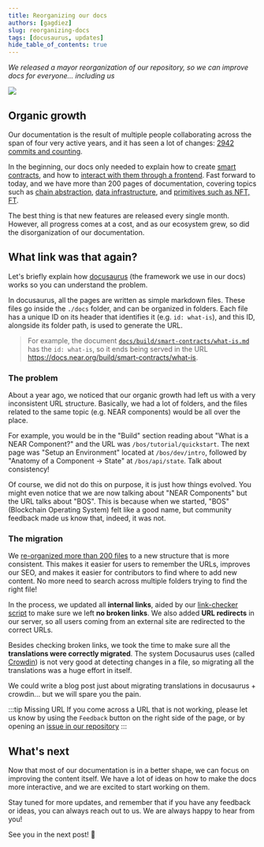 ```yaml
---
title: Reorganizing our docs
authors: [gagdiez]
slug: reorganizing-docs
tags: [docusaurus, updates]
hide_table_of_contents: true
---
```


*We released a mayor reorganization of our repository, so we can improve docs for everyone... including us*

<p><img src="https://img.freepik.com/free-photo/ancient-books-adorn-library-carefully-arranged-with-classics-rare-gems_157027-2332.jpg" /></p>

<!-- truncate -->

## Organic growth
Our documentation is the result of multiple people collaborating across the span of four very active years, and it has seen a lot of changes: [2942 commits and counting](https://github.com/near/docs/commits/master/).

In the beginning, our docs only needed to explain how to create [smart contracts](/build/smart-contracts/what-is), and how to [interact with them through a frontend](/build/web3-apps/quickstart). Fast forward to today, and we have more than 200 pages of documentation, covering topics such as [chain abstraction](/build/chain-abstraction/what-is), [data infrastructure](/build/data-infrastructure/what-is), and [primitives such as NFT, FT](/build/primitives/what-is).

The best thing is that new features are released every single month. However, all progress comes at a cost, and as our ecosystem grew, so did the disorganization of our documentation.

## What link was that again?
Let's briefly explain how [docusaurus](https://docusaurus.io/) (the framework we use in our docs) works so you can understand the problem.

In docusaurus, all the pages are written as simple markdown files. These files go inside the `./docs` folder, and can be organized in folders. Each file has a unique ID on its header that identifies it (e.g. `id: what-is`), and this ID, alongside its folder path, is used to generate the URL. 

> For example, the document [`docs/build/smart-contracts/what-is.md`](https://github.com/near/docs/blob/master/docs/2.build/2.smart-contracts/what-is.md) has the `id: what-is`, so it ends being served in the URL https://docs.near.org/build/smart-contracts/what-is.

### The problem

About a year ago, we noticed that our organic growth had left us with a very inconsistent URL structure. Basically, we had a lot of folders, and the files related to the same topic (e.g. NEAR components) would be all over the place.

For example, you would be in the "Build" section reading about "What is a NEAR Component?" and the URL was `/bos/tutorial/quickstart`. The next page was "Setup an Environment" located at `/bos/dev/intro`, followed by "Anatomy of a Component -> State" at `/bos/api/state`. Talk about consistency!

Of course, we did not do this on purpose, it is just how things evolved. You might even notice that we are now talking about "NEAR Components" but the URL talks about "BOS". This is because when we started, "BOS" (Blockchain Operating System) felt like a good name, but community feedback made us know that, indeed, it was not. 

### The migration

We [re-organized more than 200 files](https://github.com/near/docs/pull/1890/files) to a new structure that is more consistent. This makes it easier for users to remember the URLs, improves our SEO, and makes it easier for contributors to find where to add new content. No more need to search across multiple folders trying to find the right file!

In the process, we updated all **internal links**, aided by our [link-checker script](https://github.com/near/docs/blob/master/website/test-links.sh) to make sure we left **no broken links**. We also added **URL redirects** in our server, so all users coming from an external site are redirected to the correct URLs.

Besides checking broken links, we took the time to make sure all the **translations were correctly migrated**. The system Docusaurus uses (called [Crowdin](https://crowdin.com/)) is not very good at detecting changes in a file, so migrating all the translations was a huge effort in itself. 

We could write a blog post just about migrating translations in docusaurus + crowdin... but we will spare you the pain.

:::tip Missing URL
If you come across a URL that is not working, please let us know by using the `Feedback` button on the right side of the page, or by opening an [issue in our repository](https://github.com/near/docs/issues)
:::

## What's next
Now that most of our documentation is in a better shape, we can focus on improving the content itself. We have a lot of ideas on how to make the docs more interactive, and we are excited to start working on them.

Stay tuned for more updates, and remember that if you have any feedback or ideas, you can always reach out to us. We are always happy to hear from you!

See you in the next post! 🚀
